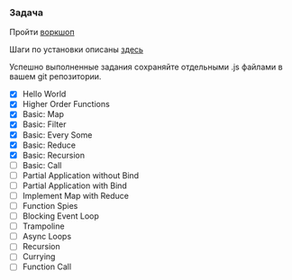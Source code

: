 ### Задача

Пройти [воркшоп](http://nodeschool.io/#functionaljavascript)
 
Шаги по установки описаны [здесь](https://www.npmjs.org/package/functional-javascript-workshop)
 
Успешно выполненные задания сохраняйте отдельными .js файлами в вашем git репозитории.

- [x] Hello World
- [x] Higher Order Functions
- [x] Basic: Map
- [x] Basic: Filter
- [x] Basic: Every Some
- [x] Basic: Reduce
- [x] Basic: Recursion
- [ ] Basic: Call
- [ ] Partial Application without Bind
- [ ] Partial Application with Bind
- [ ] Implement Map with Reduce
- [ ] Function Spies
- [ ] Blocking Event Loop
- [ ] Trampoline
- [ ] Async Loops
- [ ] Recursion
- [ ] Currying
- [ ] Function Call
